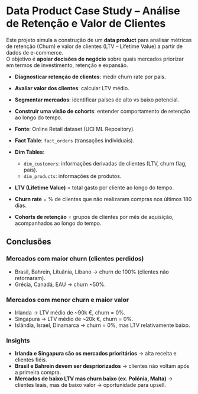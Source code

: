 # Data Product Case Study – Análise de Retenção e Valor de Clientes

Este projeto simula a construção de um **data product** para analisar métricas de retenção (Churn) e valor de clientes (LTV – Lifetime Value) a partir de dados de e-commerce.  
O objetivo é **apoiar decisões de negócio** sobre quais mercados priorizar em termos de investimento, retenção e expansão.

- **Diagnosticar retenção de clientes**: medir churn rate por país.  
- **Avaliar valor dos clientes**: calcular LTV médio.  
- **Segmentar mercados**: identificar países de alto vs baixo potencial.  
- **Construir uma visão de cohorts**: entender comportamento de retenção ao longo do tempo.  


- **Fonte**: Online Retail dataset (UCI ML Repository).  
- **Fact Table**: `fact_orders` (transações individuais).  
- **Dim Tables**:  
  - `dim_customers`: informações derivadas de clientes (LTV, churn flag, país).  
  - `dim_products`: informações de produtos.  

- **LTV (Lifetime Value)** = total gasto por cliente ao longo do tempo.  
- **Churn rate** = % de clientes que não realizaram compras nos últimos 180 dias.  
- **Cohorts de retenção** = grupos de clientes por mês de aquisição, acompanhados ao longo do tempo.  

## Conclusões

### Mercados com maior churn (clientes perdidos)
- Brasil, Bahrein, Lituânia, Líbano → churn de 100% (clientes não retornaram).  
- Grécia, Canadá, EAU → churn ~50%.  

### Mercados com menor churn e maior valor
- Irlanda → LTV médio de ~90k €, churn = 0%.  
- Singapura → LTV médio de ~20k €, churn = 0%.  
- Islândia, Israel, Dinamarca → churn = 0%, mas LTV relativamente baixo.  

### Insights
- **Irlanda e Singapura são os mercados prioritários** → alta receita e clientes fiéis.  
- **Brasil e Bahrein devem ser despriorizados** → clientes não voltam após a primeira compra.  
- **Mercados de baixo LTV mas churn baixo (ex. Polónia, Malta)** → clientes leais, mas de baixo valor → oportunidade para upsell.  


